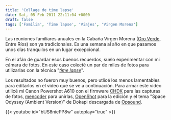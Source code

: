 ```yaml
---
title: 'Collage de time lapse'
date: Sat, 05 Feb 2011 22:11:04 +0000
draft: false
tags: ['Familia', 'Time lapse', 'Viajes', 'Virgen Morena']
---
```


Las reuniones familiares anuales en la Cabaña Virgen Morena ([Oro Verde](http://es.wikipedia.org/wiki/Oro_Verde_(Argentina)), Entre Ríos) son ya tradicionales. 
Es una semana al año en que pasamos unos días tranquilos en un lugar excepcional.

En el afán de guardar esos buenos recuerdos, suelo experimentar con mi cámara de fotos. En este caso colecté un par de miles de fotos para utilizarlas con la técnica "[_time lapse_](http://en.wikipedia.org/wiki/Time-lapse)".

Los resultados no fueron muy buenos, pero utlicé los menos lamentables para editarlos en el video que se ve a continuación. 
Para armar este video utilicé mi Canon Powershot A610 con el firmware [CHDK](http://chdk.wikia.com/wiki/CHDK) para las capturas de fotos, 
[mencoder](http://www.mplayerhq.hu/design7/news.html) para unirlas, [OpenShot](http://www.openshotvideo.com/) 
para la edición y el tema "Space Odyssey (Ambient Version)" de Dokapi descargada de [Opsound](http://opsound.org/index.php).

{{< youtube id="bUS8niePP8w" autoplay="true" >}}
